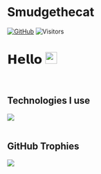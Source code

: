 # Smudgethecat


<p align="left">
  <a href="https://github.com/Emre6408"><img src="https://img.shields.io/badge/GitHub-100000?style=flat-square&logo=github&logoColor=white" alt="GitHub"></a>
  <img src="https://visitor-badge.laobi.icu/badge?page_id=clqu" alt="Visitors">
</p>


# 𝗛𝗲𝗹𝗹𝗼 <img src="https://user-images.githubusercontent.com/5679180/79618120-0daffb80-80be-11ea-819e-d2b0fa904d07.gif" width="27"> 
  
<br />
   
## Technologies I use

<img src="https://skillicons.dev/icons?i=lua,javascript,typescript,html,css,react,nodejs,tailwindcss,express,mongodb,vercel,github,gitlab&theme=dark" />


<br />


<br />

## GitHub Trophies</h2>
<img src="https://github-profile-trophy.vercel.app/?username=Emre6408&theme=darkhub&no-frame=true&margin-w=15&margin-h=15" />

<br />
<br />
